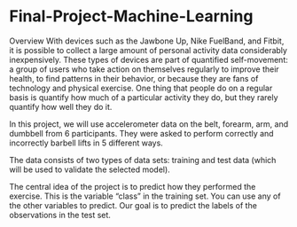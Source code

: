 # Final-Project-Machine-Learning

Overview
With devices such as the Jawbone Up, Nike FuelBand, and Fitbit, it is possible to collect a large amount of personal activity data considerably inexpensively. These types of devices are part of quantified self-movement: a group of users who take action on themselves regularly to improve their health, to find patterns in their behavior, or because they are fans of technology and physical exercise. One thing that people do on a regular basis is quantify how much of a particular activity they do, but they rarely quantify how well they do it.

In this project, we will use accelerometer data on the belt, forearm, arm, and dumbbell from 6 participants. They were asked to perform correctly and incorrectly barbell lifts in 5 different ways.

The data consists of two types of data sets: training and test data (which will be used to validate the selected model).

The central idea of the project is to predict how they performed the exercise. This is the variable “class” in the training set. You can use any of the other variables to predict. Our goal is to predict the labels of the observations in the test set.
